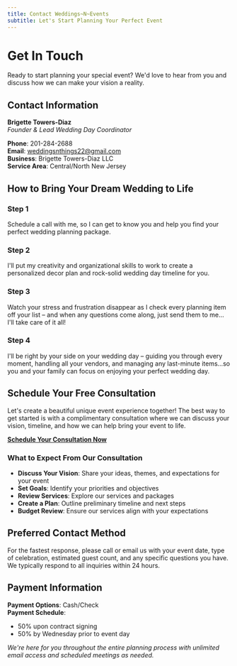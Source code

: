 ```yaml
---
title: Contact Weddings~N~Events
subtitle: Let's Start Planning Your Perfect Event
---
```


# Get In Touch

Ready to start planning your special event? We'd love to hear from you and discuss how we can make your vision a reality.

## Contact Information

**Brigette Towers-Diaz**  
*Founder & Lead Wedding Day Coordinator*

**Phone**: 201-284-2688  
**Email**: <weddingsnthings22@gmail.com>  
**Business**: Brigette Towers-Diaz LLC  
**Service Area**: Central/North New Jersey

## How to Bring Your Dream Wedding to Life

### Step 1

Schedule a call with me, so I can get to know you and help you find your perfect wedding planning package.

### Step 2

I'll put my creativity and organizational skills to work to create a personalized decor plan and rock-solid wedding day timeline for you.

### Step 3

Watch your stress and frustration disappear as I check every planning item off your list – and when any questions come along, just send them to me…I'll take care of it all!

### Step 4

I'll be right by your side on your wedding day – guiding you through every moment, handling all your vendors, and managing any last-minute items…so you and your family can focus on enjoying your perfect wedding day.

## Schedule Your Free Consultation

Let's create a beautiful unique event experience together! The best way to get started is with a complimentary consultation where we can discuss your vision, timeline, and how we can help bring your event to life.

[**Schedule Your Consultation Now**](/consultation)

### What to Expect From Our Consultation

- **Discuss Your Vision**: Share your ideas, themes, and expectations for your event
- **Set Goals**: Identify your priorities and objectives
- **Review Services**: Explore our services and packages
- **Create a Plan**: Outline preliminary timeline and next steps
- **Budget Review**: Ensure our services align with your expectations

## Preferred Contact Method

For the fastest response, please call or email us with your event date, type of celebration, estimated guest count, and any specific questions you have. We typically respond to all inquiries within 24 hours.

## Payment Information

**Payment Options**: Cash/Check  
**Payment Schedule**:

- 50% upon contract signing
- 50% by Wednesday prior to event day

*We're here for you throughout the entire planning process with unlimited email access and scheduled meetings as needed.*
